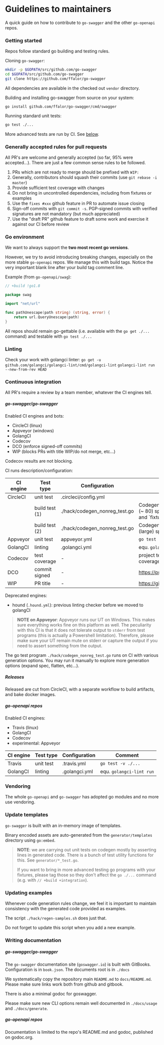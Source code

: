 # Guidelines to maintainers

A quick guide on how to contribute to `go-swagger` and the other `go-openapi` repos.

### Getting started

Repos follow standard go building and testing rules.

Cloning `go-swagger`:
```bash
mkdir -p $GOPATH/src/github.com/go-swagger
cd $GOPATH/src/github.com/go-swagger
git clone https://github.com/ffalor/go-swagger
```

All dependencies are available in the checked out `vendor` directory.

Building and installing go-swagger from source on your system:
```
go install github.com/ffalor/go-swagger/cmd/swagger
```

Running standard unit tests:
```bash
go test ./...
```

More advanced tests are run by CI. See [below](#continuous-integration).

### Generally accepted rules for pull requests

All PR's are welcome and generally accepted (so far, 95% were accepted...).
There are just a few common sense rules to be followed.

1. PRs which are not ready to merge should be prefixed with `WIP:`
2. Generally, contributors should squash their commits (use `git rebase -i master`)
3. Provide sufficient test coverage with changes
4. Do not bring in uncontrolled dependencies, including from fixtures or examples
5. Use the `fixes #xxx` github feature in PR to automate issue closing
6. Sign-off commits with `git commit -s`. PGP-signed commits with verified signatures are not mandatory (but much appreciated)
7. Use the "draft PR" github feature to draft some work and exercise it against our CI before review

### Go environment

We want to always support the **two most recent go versions**.

However, we try to avoid introducing breaking changes, especially on the more
stable `go-openapi` repos. We manage this with build tags. Notice the very
important blank line after your build tag comment line.

Example (from `go-openapi/swag`):
```go
// +build !go1.8

package swag

import "net/url"

func pathUnescape(path string) (string, error) {
	return url.QueryUnescape(path)
}
```

All repos should remain go-gettable (i.e. available with the `go get ./...` command)
and testable with `go test ./...`

### Linting

Check your work with golangci linter:
`go get -u github.com/golangci/golangci-lint/cmd/golangci-lint`
`golangci-lint run --new-from-rev HEAD`

### Continuous integration

All PR's require a review by a team member, whatever the CI engines tell.

##### go-swagger/go-swagger

Enabled CI engines and bots:
- CircleCI (linux)
- Appveyor (windows)
- GolangCI
- Codecov
- DCO (enforce signed-off commits)
- WIP (blocks PRs with title WIP/do not merge, etc...)

Codecov results are not blocking.

CI runs description/configuration:

| CI engine | Test type     | Configuration             | Comment |
|---        |---            |---                        |---      |
| CircleCI  | unit test     | .circleci/config.yml      |         |
|           | build test (1)| ./hack/codegen_nonreg_test.go  | Codegen and build test on many (~ 80) specs in `fixtures/codegen` and `fixtures/bugs``|
|           | build test (2)| ./hack/codegen_nonreg_test.go  | Codegen and build test on (large) specs in fixtures/canary`|
| Appveyor  | unit test     | appveyor.yml              | `go test -v ./...` |
| GolangCI  | linting       | .golangci.yml             | equ. `golangci-lint run` |
| Codecov   | test coverage | -                         | project test coverage and PR diff coverage|
| DCO       | commit signed | -                         | https://probot.github.io/apps/dco|
| WIP       | PR title      | -                         | https://github.com/apps/wip|

Deprecated engines:
- hound (`.hound.yml`): previous linting checker before we moved to golangCI

> **NOTE on Appveyor**:
> Appveyor runs our UT on Windows. This makes sure everything works fine
> on this platform as well.
> The peculiarity with this CI is that it does not tolerate output to `stderr`
> from test programs (this is actually a Powershell limitation).
> Therefore, please make sure your UT remain mute on stderr or capture the
> output if you need to assert something from the output.

The go test program `./hack/codegen_nonreg_test.go` runs on CI with various generation options.
You may run it manually to explore more generation options (expand spec, flatten, etc...).

##### Releases

Released are cut from CircleCI, with a separate workflow to build artifacts, and bake docker images.

##### go-openapi repos

Enabled CI engines:
- Travis (linux)
- GolangCI
- Codecov
- experimental: Appveyor

| CI engine | Test type     | Configuration             | Comment |
|---        |---            |---                        |---      |
| Travis    | unit test     | .travis.yml               | `go test -v ./...` |
| GolangCI  | linting       | .golangci.yml             | equ. `golangci-lint run` |

### Vendoring

The whole `go-openapi` and `go-swagger` has adopted go modules and no more use vendoring.

### Update templates

`go-swagger` is built with an in-memory image of templates.

Binary encoded assets are auto-generated from the `generator/templates` directory using `go:embed`.

> **NOTE**: we are carrying out unit tests on codegen mostly by asserting lines in generated code.
> There is a bunch of test utility functions for this. See `generator/*_test.go`.
>
> If you want to bring in more advanced testing go programs with your fixtures, please tag
> those so they don't affect the `go ./...` command (e.g. with `// +build +integration`).

### Updating examples

Whenever code generation rules change, we feel it is important to maintain
consistency with the generated code provided as examples.

The script `./hack/regen-samples.sh` does just that.

Do not forget to update this script when you add a new example.

### Writing documentation

##### go-swagger/go-swagger

The `go-swagger` documentation site (`goswagger.io`) is built with GitBooks.
Configuration is in `book.json`. The documents root is in `./docs`

We systematically copy the repository main `README.md` to `docs/README.md`.
Please make sure links work both from github and gitbook.

There is also a minimal godoc for goswagger.

Please make sure new CLI options remain well documented in `./docs/usage` and `./docs/generate`.

##### go-openapi repos

Documentation is limited to the repo's README.md and godoc, published on godoc.org.
